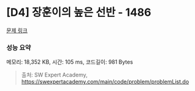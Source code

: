 # [D4] 장훈이의 높은 선반 - 1486 

[문제 링크](https://swexpertacademy.com/main/code/problem/problemDetail.do?contestProbId=AV2b7Yf6ABcBBASw) 

### 성능 요약

메모리: 18,352 KB, 시간: 105 ms, 코드길이: 981 Bytes



> 출처: SW Expert Academy, https://swexpertacademy.com/main/code/problem/problemList.do